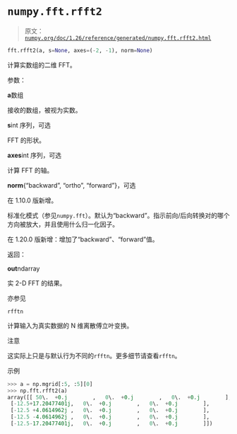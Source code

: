 # `numpy.fft.rfft2`

> 原文：[`numpy.org/doc/1.26/reference/generated/numpy.fft.rfft2.html`](https://numpy.org/doc/1.26/reference/generated/numpy.fft.rfft2.html)

```py
fft.rfft2(a, s=None, axes=(-2, -1), norm=None)
```

计算实数组的二维 FFT。

参数：

**a**数组

接收的数组，被视为实数。

**s**int 序列，可选

FFT 的形状。

**axes**int 序列，可选

计算 FFT 的轴。

**norm**{“backward”, “ortho”, “forward”}，可选

在 1.10.0 版新增。

标准化模式（参见`numpy.fft`）。默认为“backward”。指示前向/后向转换对的哪个方向被放大，并且使用什么归一化因子。

在 1.20.0 版新增：增加了“backward”、“forward”值。

返回：

**out**ndarray

实 2-D FFT 的结果。

亦参见

`rfftn`

计算输入为真实数据的 N 维离散傅立叶变换。

注意

这实际上只是与默认行为不同的`rfftn`。更多细节请查看`rfftn`。

示例

```py
>>> a = np.mgrid[:5, :5][0]
>>> np.fft.rfft2(a)
array([[ 50\.  +0.j        ,   0\.  +0.j        ,   0\.  +0.j        ],
 [-12.5+17.20477401j,   0\.  +0.j        ,   0\.  +0.j        ],
 [-12.5 +4.0614962j ,   0\.  +0.j        ,   0\.  +0.j        ],
 [-12.5 -4.0614962j ,   0\.  +0.j        ,   0\.  +0.j        ],
 [-12.5-17.20477401j,   0\.  +0.j        ,   0\.  +0.j        ]]) 
```
